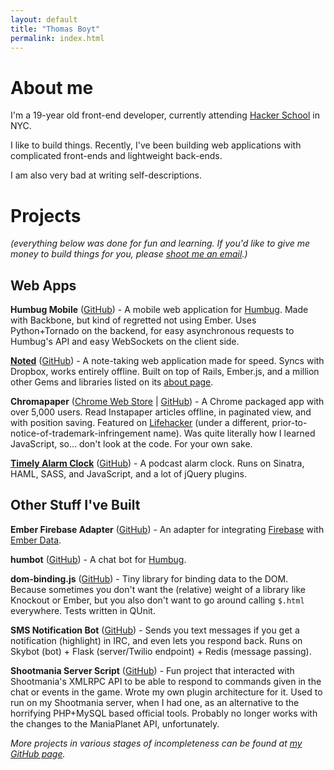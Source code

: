 ```yaml
---
layout: default
title: "Thomas Boyt"
permalink: index.html
---
```


# About me

I'm a 19-year old front-end developer, currently attending [Hacker School](http://hackerschool.com) in NYC. 

I like to build things. Recently, I've been building web applications with complicated front-ends and lightweight back-ends. 

I am also very bad at writing self-descriptions.

# Projects

*(everything below was done for fun and learning. If you'd like to give me money to build things for you, please [shoot me an email](mailto:me@thomasboyt.com).)*

## Web Apps

**Humbug Mobile** ([GitHub](https://github.com/thomasboyt/humbug-mobile)) - A mobile web application for [Humbug](https://humbughq.com). Made with Backbone, but kind of regretted not using Ember. Uses Python+Tornado on the backend, for easy asynchronous requests to Humbug's API and easy WebSockets on the client side.

**[Noted](http://noted.herokuapp.com)** ([GitHub](https://github.com/thomasboyt/Noted-App)) - A note-taking web application made for speed. Syncs with Dropbox, works entirely offline. Built on top of Rails, Ember.js, and a million other Gems and libraries listed on its [about page](http://noted.herokuapp.com/#about).

**Chromapaper** ([Chrome Web Store](https://chrome.google.com/webstore/detail/lpjpjcgbkjefppoahpegfajifjdmcblb) | [GitHub](https://github.com/thomasboyt/Chromapaper)) - A Chrome packaged app with over 5,000 users. Read Instapaper articles offline, in paginated view, and with position saving. Featured on [Lifehacker](http://lifehacker.com/#!5729430/instapaper-for-chrome-adds-offline-sync-to-your-long-articles) (under a different, prior-to-notice-of-trademark-infringement name). Was quite literally how I learned JavaScript, so... don't look at the code. For your own sake.

**[Timely Alarm Clock](http://timely-alarm.heroku.com)** ([GitHub](https://github.com/thomasboyt/Timely)) - A podcast alarm clock. Runs on Sinatra, HAML, SASS, and JavaScript, and a lot of jQuery plugins.

## Other Stuff I've Built

**Ember Firebase Adapter** ([GitHub](https://github.com/thomasboyt/ember-firebase-adapter)) - An adapter for integrating [Firebase](https://firebase.com) with [Ember Data](https://github.com/emberjs/data).

**humbot** ([GitHub](https://github.com/thomasboyt/humbot)) - A chat bot for [Humbug](https://humbughq.com).

**dom-binding.js** ([GitHub](https://github.com/thomasboyt/dom-binding)) - Tiny library for binding data to the DOM. Because sometimes you don't want the (relative) weight of a library like Knockout or Ember, but you also don't want to go around calling `$.html` everywhere. Tests written in QUnit.

**SMS Notification Bot** ([GitHub](https://github.com/thomasboyt/SMS-Notification-Bot)) - Sends you text messages if you get a notification (highlight) in IRC, and even lets you respond back. Runs on Skybot (bot) + Flask (server/Twilio endpoint) + Redis (message passing).

**Shootmania Server Script** ([GitHub](https://github.com/thomasboyt/shootmania-server-script)) - Fun project that interacted with Shootmania's XMLRPC API to be able to respond to commands given in the chat or events in the game. Wrote my own plugin architecture for it. Used to run on my Shootmania server, when I had one, as an alternative to the horrifying PHP+MySQL based official tools. Probably no longer works with the changes to the ManiaPlanet API, unfortunately.

*More projects in various stages of incompleteness can be found at [my GitHub page](http://github.com/thomasboyt).*
